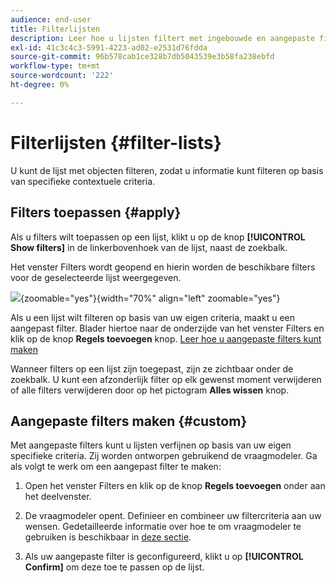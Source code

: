 ```yaml
---
audience: end-user
title: Filterlijsten
description: Leer hoe u lijsten filtert met ingebouwde en aangepaste filters.
exl-id: 41c3c4c3-5991-4223-ad02-e2531d76fdda
source-git-commit: 96b578cab1ce328b7db5043539e3b58fa238ebfd
workflow-type: tm+mt
source-wordcount: '222'
ht-degree: 0%

---
```


# Filterlijsten {#filter-lists}

U kunt de lijst met objecten filteren, zodat u informatie kunt filteren op basis van specifieke contextuele criteria.

## Filters toepassen {#apply}

Als u filters wilt toepassen op een lijst, klikt u op de knop **[!UICONTROL Show filters]** in de linkerbovenhoek van de lijst, naast de zoekbalk.

Het venster Filters wordt geopend en hierin worden de beschikbare filters voor de geselecteerde lijst weergegeven.

![](assets/filters-pane.png){zoomable="yes"}{width="70%" align="left" zoomable="yes"}

Als u een lijst wilt filteren op basis van uw eigen criteria, maakt u een aangepast filter. Blader hiertoe naar de onderzijde van het venster Filters en klik op de knop **Regels toevoegen** knop. [Leer hoe u aangepaste filters kunt maken](#custom)

Wanneer filters op een lijst zijn toegepast, zijn ze zichtbaar onder de zoekbalk. U kunt een afzonderlijk filter op elk gewenst moment verwijderen of alle filters verwijderen door op het pictogram **Alles wissen** knop.

## Aangepaste filters maken {#custom}

Met aangepaste filters kunt u lijsten verfijnen op basis van uw eigen specifieke criteria. Zij worden ontworpen gebruikend de vraagmodeler. Ga als volgt te werk om een aangepast filter te maken:

1. Open het venster Filters en klik op de knop **Regels toevoegen** onder aan het deelvenster.

1. De vraagmodeler opent. Definieer en combineer uw filtercriteria aan uw wensen. Gedetailleerde informatie over hoe te om vraagmodeler te gebruiken is beschikbaar in [deze sectie](../query/query-modeler-overview.md).

1. Als uw aangepaste filter is geconfigureerd, klikt u op **[!UICONTROL Confirm]** om deze toe te passen op de lijst.
